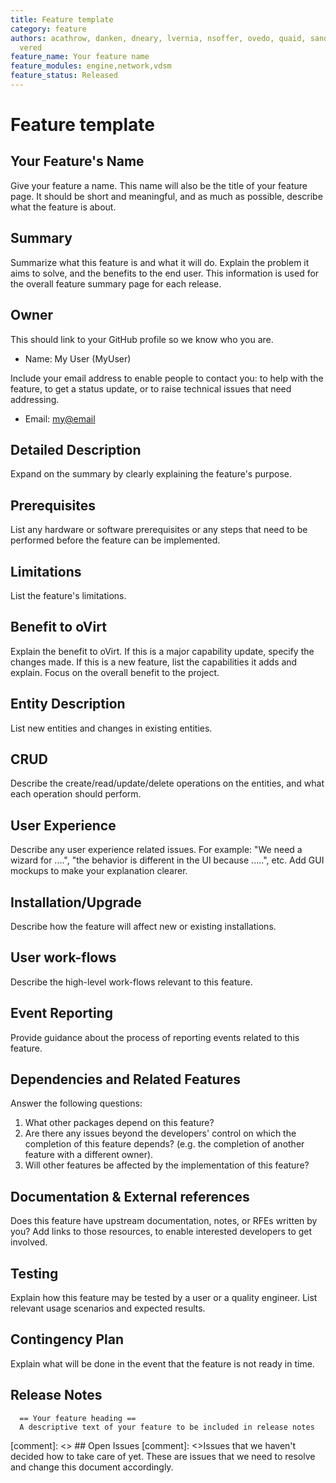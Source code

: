 ```yaml
---
title: Feature template
category: feature
authors: acathrow, danken, dneary, lvernia, nsoffer, ovedo, quaid, sandrobonazzola,
  vered
feature_name: Your feature name
feature_modules: engine,network,vdsm
feature_status: Released
---
```


# Feature template

## Your Feature's Name

Give your feature a name. This name will also be the title of your feature page. It should be short and meaningful, and as much as possible, describe what the feature is about.

## Summary

Summarize what this feature is and what it will do. Explain the problem it aims to solve, and the benefits to the end user. This information is used for the overall feature summary page for each release.

## Owner

This should link to your GitHub profile so we know who you are.

*   Name: My User (MyUser)

Include your email address to enable people to contact you: to help with the feature, to get a status update, or to raise technical issues that need addressing.

*   Email: <my@email>

## Detailed Description

Expand on the summary by clearly explaining the feature's purpose.

## Prerequisites

List any hardware or software prerequisites or any steps that need to be performed before the feature can be implemented.

## Limitations

List the feature's limitations.

## Benefit to oVirt

Explain the benefit to oVirt. If this is a major capability update, specify the changes made. If this is a new feature, list the capabilities it adds and explain. Focus on the overall benefit to the project.  

## Entity Description

List new entities and changes in existing entities.

## CRUD

Describe the create/read/update/delete operations on the entities, and what each operation should perform.

## User Experience

Describe any user experience related issues. For example: "We need a wizard for ....", "the behavior is different in the UI because .....", etc. Add GUI mockups to make your explanation clearer.

## Installation/Upgrade

Describe how the feature will affect new or existing installations.

## User work-flows

Describe the high-level work-flows relevant to this feature.

## Event Reporting

Provide guidance about the process of reporting events related to this feature.

## Dependencies and Related Features

Answer the following questions:
1. What other packages depend on this feature?
2. Are there any issues beyond the developers' control on which the completion of this feature depends? (e.g. the completion of another feature with a different owner).
3. Will other features be affected by the implementation of this feature?

## Documentation & External references

Does this feature have upstream documentation, notes, or RFEs written by you? Add links to those resources, to enable interested developers to get involved.

## Testing

Explain how this feature may be tested by a user or a quality engineer. List relevant usage scenarios and expected results.

## Contingency Plan

Explain what will be done in the event that the feature is not ready in time.

## Release Notes

      == Your feature heading ==
      A descriptive text of your feature to be included in release notes


[comment]: <> ## Open Issues
[comment]: <>Issues that we haven't decided how to take care of yet. These are issues that we need to resolve and change this document accordingly.
